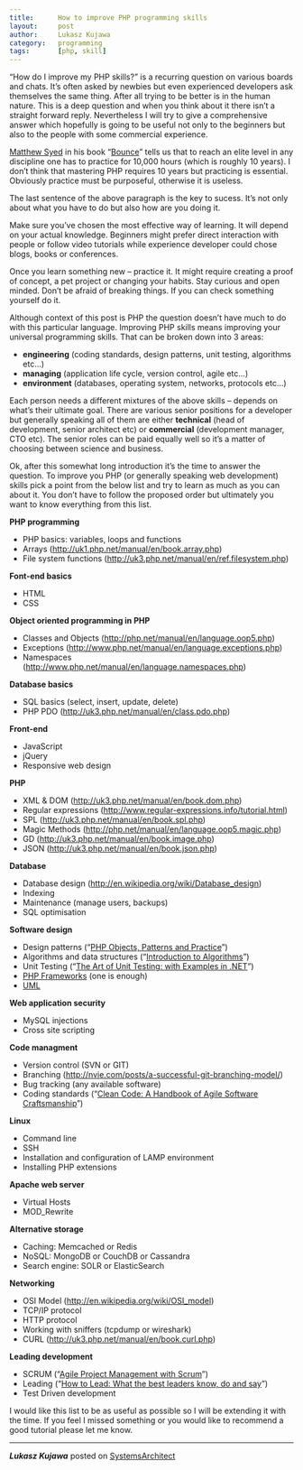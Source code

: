 ```yaml
---
title:      How to improve PHP programming skills
layout:     post
author:     Lukasz Kujawa
category:   programming
tags:       [php, skill]
---
```


“How do I improve my PHP skills?” is a recurring question on various boards and chats.
It’s often asked by newbies but even experienced developers ask themselves the same thing.
After all trying to be better is in the human nature. This is a deep question and
when you think about it there isn’t a straight forward reply. Nevertheless I will
try to give a comprehensive answer which hopefully is going to be useful not only to the beginners
but also to the people with some commercial experience.

<!--more-->

[Matthew Syed][] in his book “[Bounce][]” tells us that to reach an elite level
in any discipline one has to practice for 10,000 hours (which is roughly 10 years).
I don’t think that mastering PHP requires 10 years but practicing is essential.
Obviously practice must be purposeful, otherwise it is useless.   

The last sentence of the above paragraph is the key to sucess. It’s not only about
what you have to do but also how are you doing it.   

Make sure you’ve chosen the most effective way of learning. It will depend on your actual knowledge.
Beginners might prefer direct interaction with people or follow video tutorials while
experience developer could chose blogs, books or conferences.   

Once you learn something new – practice it. It might require creating a proof of concept,
a pet project or changing your habits. Stay curious and open minded. Don’t be afraid of breaking things.
If you can check something yourself do it.   

Although context of this post is PHP the question doesn’t have much to do with this particular language.
Improving PHP skills means improving your universal programming skills.
That can be broken down into 3 areas:

-   **engineering** (coding standards, design patterns, unit testing, algorithms etc...)   
-   **managing** (application life cycle, version control, agile etc...)   
-   **environment** (databases, operating system, networks, protocols etc...)   

Each person needs a different mixtures of the above skills – depends on what’s their ultimate goal.
There are various senior positions for a developer but generally speaking all of them are either **technical**
(head of development, senior architect etc) or **commercial** (development manager, CTO etc).
The senior roles can be paid equally well so it’s a matter of choosing between science and business.   

Ok, after this somewhat long introduction it’s the time to answer the question.
To improve you PHP (or generally speaking web development) skills pick a point from
the below list and try to learn as much as you can about it. You don’t have to follow the proposed order
but ultimately you want to know everything from this list.   

**PHP programming**

-   PHP basics: variables, loops and functions
-   Arrays (http://uk1.php.net/manual/en/book.array.php)
-   File system functions (http://uk3.php.net/manual/en/ref.filesystem.php)

**Font-end basics**

-   HTML
-   CSS

**Object oriented programming in PHP**

-   Classes and Objects (http://php.net/manual/en/language.oop5.php)
-   Exceptions (http://www.php.net/manual/en/language.exceptions.php)
-   Namespaces (http://www.php.net/manual/en/language.namespaces.php)

**Database basics**

-   SQL basics (select, insert, update, delete)
-   PHP PDO (http://uk3.php.net/manual/en/class.pdo.php)

**Front-end**

-   JavaScript
-   jQuery
-   Responsive web design

**PHP**

-   XML & DOM (http://uk3.php.net/manual/en/book.dom.php)
-   Regular expressions (http://www.regular-expressions.info/tutorial.html)
-   SPL (http://uk3.php.net/manual/en/book.spl.php)
-   Magic Methods (http://php.net/manual/en/language.oop5.magic.php)
-   GD (http://uk3.php.net/manual/en/book.image.php)
-   JSON (http://uk3.php.net/manual/en/book.json.php)

**Database**

-   Database design (http://en.wikipedia.org/wiki/Database_design)
-   Indexing
-   Maintenance (manage users, backups)
-   SQL optimisation

**Software design**

-   Design patterns (“[PHP Objects, Patterns and Practice][1]”)
-   Algorithms and data structures (“[Introduction to Algorithms][2]”)
-   Unit Testing (“[The Art of Unit Testing: with Examples in .NET][3]”)
-   [PHP Frameworks][4] (one is enough)
-   [UML][5]

**Web application security**

-   MySQL injections
-   Cross site scripting

**Code managment**

-   Version control (SVN or GIT)
-   Branching (http://nvie.com/posts/a-successful-git-branching-model/)
-   Bug tracking (any available software)
-   Coding standards (“[Clean Code: A Handbook of Agile Software Craftsmanship][6]”)

**Linux**

-   Command line
-   SSH
-   Installation and configuration of LAMP environment
-   Installing PHP extensions

**Apache web server**

-   Virtual Hosts
-   MOD_Rewrite

**Alternative storage**

-   Caching: Memcached or Redis
-   NoSQL: MongoDB or CouchDB or Cassandra
-   Search engine: SOLR or ElasticSearch

**Networking**

-   OSI Model (http://en.wikipedia.org/wiki/OSI_model)
-   TCP/IP protocol
-   HTTP protocol
-   Working with sniffers (tcpdump or wireshark)
-   CURL (http://uk3.php.net/manual/en/book.curl.php)

**Leading development**

-   SCRUM (“[Agile Project Management with Scrum][7]”)
-   Leading (“[How to Lead: What the best leaders know, do and say][8]”)
-   Test Driven development

I would like this list to be as useful as possible so I will be extending it with the time.
If you feel I missed something or you would like to recommend a good tutorial please let me know.

-----------

**_Lukasz Kujawa_** posted on [SystemsArchitect][]

[Matthew Syed]: http://en.wikipedia.org/wiki/Matthew_Syed
[Bounce]: http://www.amazon.co.uk/Bounce-Myth-Talent-Power-Practice/dp/0007350546
[SystemsArchitect]: http://systemsarchitect.net/how-to-improve-php-programming-skills/
[1]: http://www.amazon.co.uk/Objects-Patterns-Practice-Experts-ebook/dp/B003XQF3NW/ref=sr_1_1?ie=UTF8&qid=1374961890&sr=8-1&keywords=PHP+objects+patterns
[2]: http://www.amazon.co.uk/Introduction-Algorithms-Third-Edition-ebook/dp/B007CNRCAO/ref=sr_1_1?s=digital-text&ie=UTF8&qid=1374962191&sr=1-1&keywords=algorithms+and+data+structures
[3]: http://www.amazon.co.uk/The-Art-Unit-Testing-Examples/dp/1933988274/ref=sr_1_1?ie=UTF8&qid=1374962408&sr=8-1&keywords=the+art+of+unit+testing
[4]: http://www.phpframeworks.com/
[5]: http://en.wikipedia.org/wiki/Unified_Modeling_Language
[6]: http://www.amazon.co.uk/Clean-Code-Handbook-Craftsmanship-ebook/dp/B001GSTOAM/ref=sr_1_1?ie=UTF8&qid=1374962377&sr=8-1&keywords=clean+code
[7]: http://www.amazon.co.uk/Project-Management-Microsoft-Professional-ebook/dp/B004OR1XHY/ref=sr_1_4?s=digital-text&ie=UTF8&qid=1374963130&sr=1-4&keywords=scrum
[8]: http://www.amazon.co.uk/How-Lead-What-leaders-ebook/dp/B00A8EZKRQ/ref=sr_1_1?s=digital-text&ie=UTF8&qid=1374963399&sr=1-1&keywords=how+to+lead
